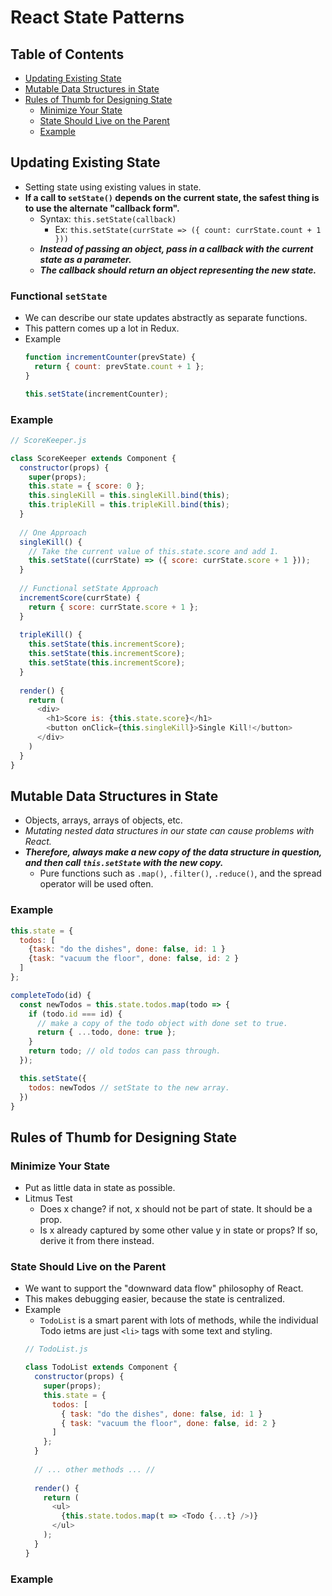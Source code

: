 # React State Patterns

## Table of Contents
- [Updating Existing State](#updating-existing-state)
- [Mutable Data Structures in State](#mutable-data-structures-in-state)
- [Rules of Thumb for Designing State](#rules-of-thumb-for-designing-state)
  - [Minimize Your State](#minimize-your-state)
  - [State Should Live on the Parent](#state-should-live-on-the-parent)
  - [Example](#example)

## Updating Existing State
- Setting state using existing values in state.
- **If a call to `setState()` depends on the current state, the safest thing is to use the alternate "callback form".**
  - Syntax: `this.setState(callback)`
    - Ex: `this.setState(currState => ({ count: currState.count + 1 }))`
  - ***Instead of passing an object, pass in a callback with the current state as a parameter.***
  - ***The callback should return an object representing the new state.***
### Functional `setState`
- We can describe our state updates abstractly as separate functions.
- This pattern comes up a lot in Redux.
- Example
  ```js
  function incrementCounter(prevState) {
    return { count: prevState.count + 1 };
  }
  
  this.setState(incrementCounter);
  ```
### Example
```js
// ScoreKeeper.js

class ScoreKeeper extends Component {
  constructor(props) {
    super(props);
    this.state = { score: 0 };
    this.singleKill = this.singleKill.bind(this);
    this.tripleKill = this.tripleKill.bind(this);
  }
  
  // One Approach
  singleKill() {
    // Take the current value of this.state.score and add 1.
    this.setState((currState) => ({ score: currState.score + 1 }));
  }
  
  // Functional setState Approach
  incrementScore(currState) {
    return { score: currState.score + 1 };
  }
  
  tripleKill() {
    this.setState(this.incrementScore);
    this.setState(this.incrementScore);
    this.setState(this.incrementScore);
  }
  
  render() {
    return (
      <div>
        <h1>Score is: {this.state.score}</h1>
        <button onClick={this.singleKill}>Single Kill!</button>
      </div>
    )
  }
}
```

## Mutable Data Structures in State
- Objects, arrays, arrays of objects, etc.
- *Mutating nested data structures in our state can cause problems with React.*
- ***Therefore, always make a new copy of the data structure in question, and then call `this.setState` with the new copy.***
  - Pure functions such as `.map()`, `.filter()`, `.reduce()`, and the spread operator will be used often.
### Example
```js
this.state = {
  todos: [
    {task: "do the dishes", done: false, id: 1 }
    {task: "vacuum the floor", done: false, id: 2 }
  ]
};
```
```js
completeTodo(id) {
  const newTodos = this.state.todos.map(todo => {
    if (todo.id === id) {
      // make a copy of the todo object with done set to true.
      return { ...todo, done: true };
    }
    return todo; // old todos can pass through.
  });

  this.setState({
    todos: newTodos // setState to the new array.
  })
}
```

## Rules of Thumb for Designing State
### Minimize Your State
- Put as little data in state as possible.
- Litmus Test
  - Does x change? if not, x should not be part of state. It should be a prop.
  - Is x already captured by some other value y in state or props? If so, derive it from there instead.
### State Should Live on the Parent
- We want to support the "downward data flow" philosophy of React.
- This makes debugging easier, because the state is centralized.
- Example
  - `TodoList` is a smart parent with lots of methods, while the individual Todo ietms are just `<li>` tags with some text and styling.
  ```js
  // TodoList.js
  
  class TodoList extends Component {
    constructor(props) {
      super(props);
      this.state = {
        todos: [
          { task: "do the dishes", done: false, id: 1 }
          { task: "vacuum the floor", done: false, id: 2 }
        ]
      };
    }
    
    // ... other methods ... //
    
    render() {
      return (
        <ul>
          {this.state.todos.map(t => <Todo {...t} />)}
        </ul>
      );
    }    
  }
  ```
### Example




